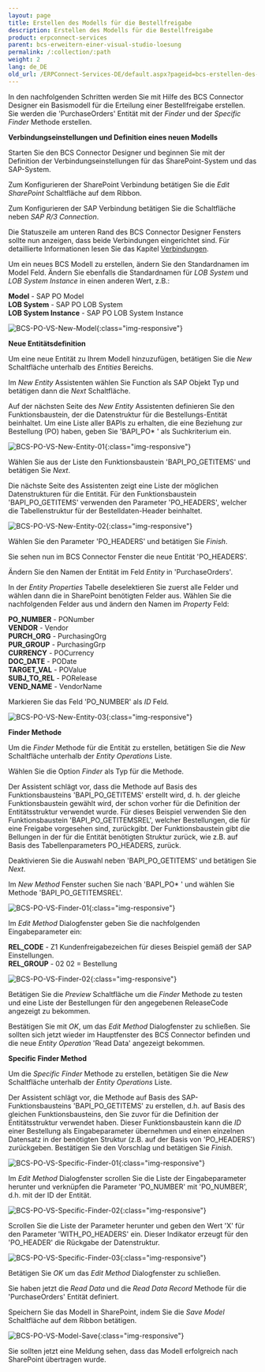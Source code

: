 ```yaml
---
layout: page
title: Erstellen des Modells für die Bestellfreigabe
description: Erstellen des Modells für die Bestellfreigabe
product: erpconnect-services
parent: bcs-erweitern-einer-visual-studio-loesung
permalink: /:collection/:path
weight: 2
lang: de_DE
old_url: /ERPConnect-Services-DE/default.aspx?pageid=bcs-erstellen-des-modells-fuer-die-bestellfreigabe
---
```


In den nachfolgenden Schritten werden Sie mit Hilfe des BCS Connector Designer ein Basismodell für die Erteilung einer Bestellfreigabe erstellen. Sie werden die 'PurchaseOrders' Entität mit der *Finder* und der *Specific Finder* Methode erstellen.

**Verbindungseinstellungen und Definition eines neuen Modells**

Starten Sie den BCS Connector Designer und beginnen Sie mit der Definition der Verbindungseinstellungen für das SharePoint-System und das SAP-System.

Zum Konfigurieren der SharePoint Verbindung betätigen Sie die *Edit SharePoint* Schaltfläche auf dem Ribbon.

Zum Konfigurieren der SAP Verbindung betätigen Sie die Schaltfläche neben *SAP R/3 Connection*. 

Die Statuszeile am unteren Rand des BCS Connector Designer Fensters sollte nun anzeigen, dass beide Verbindungen eingerichtet sind.  Für detaillierte Informationen lesen Sie das Kapitel [Verbindungen]().

Um ein neues BCS Modell zu erstellen, ändern Sie den Standardnamen im Model Feld. Ändern Sie ebenfalls die Standardnamen für *LOB System* und *LOB System Instance* in einen anderen Wert, z.B.:

**Model** -	 SAP PO Model<br>
**LOB System** -	 SAP PO LOB System<br>
**LOB System Instance** -	 SAP PO LOB System Instance

![BCS-PO-VS-New-Model](/img/content/BCS-PO-VS-New-Model.png){:class="img-responsive"}

**Neue Entitätsdefinition**


Um eine neue Entität zu Ihrem Modell hinzuzufügen, betätigen Sie die *New* Schaltfläche unterhalb des *Entities* Bereichs.

Im *New Entity* Assistenten wählen Sie Function als SAP Objekt Typ und betätigen dann die *Next* Schaltfläche.

Auf der nächsten Seite des *New Entity* Assistenten definieren Sie den Funktionsbaustein, der die Datenstruktur für die Bestellungs-Entität beinhaltet. Um eine Liste aller BAPIs zu erhalten, die eine Beziehung zur Bestellung (PO) haben, geben Sie 'BAPI_PO* ' als Suchkriterium ein.

![BCS-PO-VS-New-Entity-01](/img/content/BCS-PO-VS-New-Entity-01.png){:class="img-responsive"}

Wählen Sie aus der Liste den Funktionsbaustein 'BAPI_PO_GETITEMS' und betätigen Sie *Next*.

Die nächste Seite des Assistenten zeigt eine Liste der möglichen Datenstrukturen für die Entität. Für den Funktionsbaustein 'BAPI_PO_GETITEMS' verwenden den Parameter 'PO_HEADERS', welcher die Tabellenstruktur für der Bestelldaten-Header beinhaltet.

![BCS-PO-VS-New-Entity-02](/img/content/BCS-PO-VS-New-Entity-02.png){:class="img-responsive"}

Wählen Sie den Parameter 'PO_HEADERS' und betätigen Sie *Finish*.

Sie sehen nun im BCS Connector Fenster die neue Entität 'PO_HEADERS'.

Ändern Sie den Namen der Entität im Feld *Entity* in 'PurchaseOrders'.

In der *Entity Properties* Tabelle deselektieren Sie zuerst alle Felder und wählen dann die in SharePoint benötigten Felder aus. Wählen Sie die nachfolgenden Felder aus und ändern den Namen im *Property* Feld:

**PO_NUMBER** -	 PONumber<br>
**VENDOR** -	 Vendor<br>
**PURCH_ORG** -	 PurchasingOrg<br>
**PUR_GROUP** -	 PurchasingGrp<br>
**CURRENCY** -	 POCurrency<br>
**DOC_DATE** -	 PODate<br>
**TARGET_VAL** -	 POValue<br>
**SUBJ_TO_REL** -	 PORelease<br>
**VEND_NAME** -	 VendorName 

Markieren Sie das Feld 'PO_NUMBER' als *ID* Feld.

![BCS-PO-VS-New-Entity-03](/img/content/BCS-PO-VS-New-Entity-03.png){:class="img-responsive"}

**Finder Methode**


Um die *Finder* Methode für die Entität zu erstellen, betätigen Sie die *New* Schaltfläche unterhalb der *Entity Operations* Liste.

Wählen Sie die Option *Finder* als Typ für die Methode.

Der Assistent schlägt vor, dass die Methode auf Basis des Funktionsbausteins 'BAPI_PO_GETITEMS' erstellt wird, d. h. der gleiche Funktionsbaustein gewählt wird, der schon vorher für die Definition der Entitätsstruktur verwendet wurde. Für dieses Beispiel verwenden Sie den Funktionsbaustein 'BAPI_PO_GETITEMSREL', welcher Bestellungen, die für eine Freigabe vorgesehen sind, zurückgibt. Der Funktionsbaustein gibt die Bellungen in der für die Entität benötigten Struktur zurück, wie z.B. auf Basis des Tabellenparameters PO_HEADERS, zurück.

Deaktivieren Sie die Auswahl neben 'BAPI_PO_GETITEMS' und betätigen Sie *Next*.

Im *New Method* Fenster suchen Sie nach 'BAPI_PO* ' und wählen Sie Methode 'BAPI_PO_GETITEMSREL'.

![BCS-PO-VS-Finder-01](/img/content/BCS-PO-VS-Finder-01.png){:class="img-responsive"}

Im *Edit Method* Dialogfenster geben Sie die nachfolgenden Eingabeparameter ein:

**REL_CODE** -	 Z1	Kundenfreigabezeichen für dieses Beispiel gemäß der SAP Einstellungen.<br>
**REL_GROUP** -	 02	 02 = Bestellung

![BCS-PO-VS-Finder-02](/img/content/BCS-PO-VS-Finder-02.png){:class="img-responsive"}

Betätigen Sie die *Preview* Schaltfläche um die *Finder* Methode zu testen und eine Liste der Bestellungen für den angegebenen ReleaseCode angezeigt zu bekommen.


Bestätigen Sie mit *OK*, um das *Edit Method* Dialogfenster zu schließen. Sie sollten sich jetzt wieder im Hauptfenster des BCS Connector befinden und die neue *Entity Operation* 'Read Data' angezeigt bekommen.

**Specific Finder Method**

Um die *Specific Finder* Methode zu erstellen, betätigen Sie die *New* Schaltfläche unterhalb der *Entity Operations* Liste.

Der Assistent schlägt vor, die Methode auf Basis des SAP-Funktionsbausteins 'BAPI_PO_GETITEMS' zu erstellen, d.h. auf Basis des gleichen Funktionsbausteins, den Sie zuvor für die Definition der Entitätsstruktur verwendet haben. Dieser Funktionsbaustein kann die *ID* einer Bestellung als Eingabeparameter übernehmen und einen einzelnen Datensatz in der benötigten Struktur (z.B. auf der Basis von 'PO_HEADERS') zurückgeben. Bestätigen Sie den Vorschlag und betätigen Sie *Finish*.

![BCS-PO-VS-Specific-Finder-01](/img/content/BCS-PO-VS-Specific-Finder-01.png){:class="img-responsive"}

Im *Edit Method* Dialogfenster scrollen Sie die Liste der Eingabeparameter herunter und verknüpfen die Parameter 'PO_NUMBER' mit 'PO_NUMBER', d.h. mit der ID der Entität.


![BCS-PO-VS-Specific-Finder-02](/img/content/BCS-PO-VS-Specific-Finder-02.png){:class="img-responsive"}

Scrollen Sie die Liste der Parameter herunter und geben den Wert 'X' für den Parameter 'WITH_PO_HEADERS' ein. Dieser Indikator erzeugt für den 'PO_HEADER' die Rückgabe der Datenstruktur.

![BCS-PO-VS-Specific-Finder-03](/img/content/BCS-PO-VS-Specific-Finder-03.png){:class="img-responsive"}

Betätigen Sie *OK* um das *Edit Method* Dialogfenster zu schließen.


Sie haben jetzt die *Read Data* und die *Read Data Record* Methode für die 'PurchaseOrders' Entität definiert.

Speichern Sie das Modell in SharePoint, indem Sie die *Save Model* Schaltfläche auf dem Ribbon betätigen.

![BCS-PO-VS-Model-Save](/img/content/BCS-PO-VS-Model-Save.png){:class="img-responsive"}

Sie sollten jetzt eine Meldung sehen, dass das Modell erfolgreich nach SharePoint übertragen wurde.